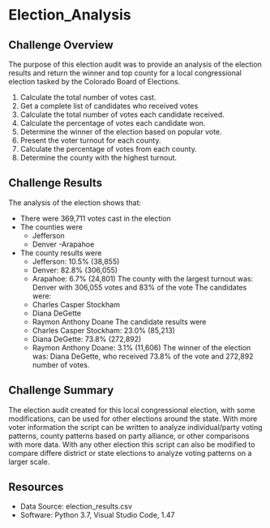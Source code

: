 # Election_Analysis

## Challenge Overview

The purpose of this election audit was to provide an analysis of the election results and return the winner and top county for a local congressional election tasked by the Colorado Board of Elections.

1. Calculate the total number of votes cast.
2. Get a complete list of candidates who received votes
3. Calculate the total number of votes each candidate received.
4. Calculate the percentage of votes each candidate won.
5. Determine the winner of the election based on popular vote.
6. Present the voter turnout for each county.
7. Calculate the percentage of votes from each county.
8. Determine the county with the highest turnout.

## Challenge Results

The analysis of the election shows that:
- There were 369,711 votes cast in the election
- The counties were
  - Jefferson
  - Denver
  -Arapahoe
- The county results were
  - Jefferson: 10.5% (38,855)
  - Denver: 82.8% (306,055)
  - Arapahoe: 6.7% (24,801)
The county with the largest turnout was:
Denver with 306,055 votes and 83% of the vote
The candidates were:
  - Charles Casper Stockham
  - Diana DeGette
  - Raymon Anthony Doane
The candidate results were
  - Charles Casper Stockham: 23.0% (85,213)
  - Diana DeGette: 73.8% (272,892)
  - Raymon Anthony Doane: 3.1% (11,606)
The winner of the election was:
Diana DeGette, who received 73.8% of the vote and 272,892 number of votes.

## Challenge Summary

The election audit created for this local congressional election, with some modifications, can be used for other elections around the state.  With more voter information the script can be written to analyze individual/party voting patterns, county patterns based on party alliance, or other comparisons with more data.  With any other election this script can also be modified to compare differe district or state elections to analyze voting patterns on a larger scale.

## Resources
- Data Source: election_results.csv
- Software: Python 3.7, Visual Studio Code, 1.47
